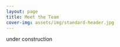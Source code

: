 ```yaml
---
layout: page
title: Meet the Team
cover-img: assets/img/standard-header.jpg
---
```


under construction
